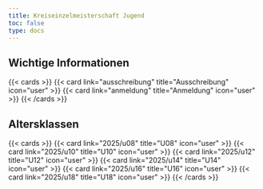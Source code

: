 ```yaml
---
title: Kreiseinzelmeisterschaft Jugend
toc: false
type: docs
---
```

## Wichtige Informationen

{{< cards >}}
{{< card link="ausschreibung" title="Ausschreibung" icon="user" >}}
{{< card link="anmeldung" title="Anmeldung" icon="user" >}}
{{< /cards >}}


## Altersklassen

{{< cards >}}
{{< card link="2025/u08" title="U08" icon="user" >}}
{{< card link="2025/u10" title="U10" icon="user" >}}
{{< card link="2025/u12" title="U12" icon="user" >}}
{{< card link="2025/u14" title="U14" icon="user" >}}
{{< card link="2025/u16" title="U16" icon="user" >}}
{{< card link="2025/u18" title="U18" icon="user" >}}
{{< /cards >}}
